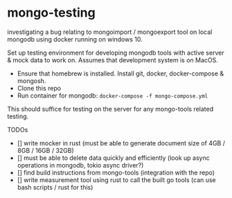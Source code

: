 # mongo-testing

investigating a bug relating to mongoimport / mongoexport tool on local mongodb using docker running on windows 10.


Set up testing environment for developing mongodb tools with active server & mock data to work on.
Assumes that development system is on MacOS.

* Ensure that homebrew is installed. Install git, docker, docker-compose & mongosh.
* Clone this repo
* Run container for mongodb: `docker-compose -f mongo-compose.yml`

This should suffice for testing on the server for any mongo-tools related testing.

TODOs
- [] write mocker in rust (must be able to generate document size of 4GB / 8GB / 16GB / 32GB)
- [] must be able to delete data quickly and efficiently (look up async operations in mongodb, tokio async driver?)
- [] find build instructions from mongo-tools (integration with the repo)
- [] write measurement tool using rust to call the built go tools (can use bash scripts / rust for this)

